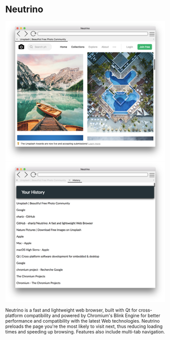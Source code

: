 # Neutrino

![A minimalistic and user-friendly GUI](/Screenshots/screenshot1.png)
![Multi-tab navigation and browsing history](/Screenshots/screenshot2.png)

Neutrino is a fast and lightweight web browser, built with Qt for cross-platform compatibility and powered by Chromium's
Blink Engine for better performance and compatibility with the latest Web technologies. Neutrino preloads the page you're
the most likely to visit next, thus reducing loading times and speeding up browsing. Features also include multi-tab
navigation.
